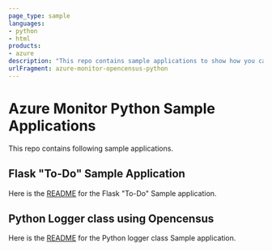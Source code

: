 ```yaml
---
page_type: sample
languages:
- python
- html
products:
- azure
description: "This repo contains sample applications to show how you can instrument the OpenCensus Azure Monitor exporters as well as track telemetry from popular Python libraries via OpenCensus integrations."
urlFragment: azure-monitor-opencensus-python
---
```


# Azure Monitor Python Sample Applications

This repo contains following sample applications.

## Flask "To-Do" Sample Application

Here is the [README](./azure_monitor/flask_sample/README.md) for the Flask "To-Do" Sample application.

## Python Logger class using Opencensus

Here is the [README](./azure_monitor/python_logger_opencensus_azure/README.md) for the Python logger class Sample application.

